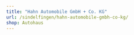 ```yaml
---
title: "Hahn Automobile GmbH + Co. KG"
url: /sindelfingen/hahn-automobile-gmbh-co-kg/
shop: Autohaus
---
```

